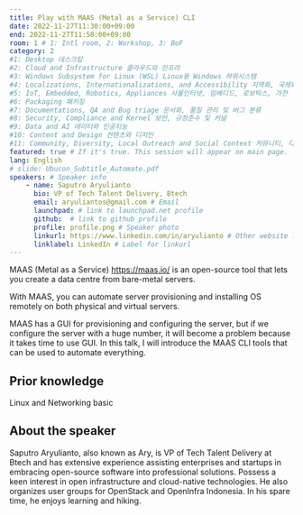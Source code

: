 ```yaml
---
title: Play with MAAS (Metal as a Service) CLI
date: 2022-11-27T11:30:00+09:00
end: 2022-11-27T11:50:00+09:00
room: 1 # 1: Intl room, 2: Workshop, 3: BoF
category: 2
#1: Desktop 데스크탑
#2: Cloud and Infrastructure 클라우드와 인프라
#3: Windows Subsystem for Linux (WSL) Linux용 Windows 하위시스템
#4: Localizations, Internationalizations, and Accessibility 지역화, 국제화 및 접근성
#5: IoT, Embedded, Robotics, Appliances 사물인터넷, 임베디드, 로보틱스, 가전
#6: Packaging 패키징
#7: Documentations, QA and Bug triage 문서화, 품질 관리 및 버그 분류
#8: Security, Compliance and Kernel 보안, 규정준수 및 커널
#9: Data and AI 데이터와 인공지능
#10: Content and Design 컨텐츠와 디지인
#11: Community, Diversity, Local Outreach and Social Context 커뮤니티, 다양성, 지역 사회 협력과 사회적 관점
featured: true # If it's true. This session will appear on main page.
lang: English
# slide: Ubucon_Subtitle_Automate.pdf
speakers: # Speaker info
    - name: Saputro Aryulianto
      bio: VP of Tech Talent Delivery, Btech
      email: aryuliantos@gmail.com # Email
      launchpad: # link to launchpad.net profile
      github:  # link to github profile
      profile: profile.png # Speaker photo
      linkurl: https://www.linkedin.com/in/aryulianto # Other website link url
      linklabel: LinkedIn # Label for linkurl
---
```


MAAS (Metal as a Service) https://maas.io/ is an open-source tool that lets you create a data centre from bare-metal servers.

With MAAS, you can automate server provisioning and installing OS remotely on both physical and virtual servers. 

MAAS has a GUI for provisioning and configuring the server, but if we configure the server with a huge number, it will become a problem because it takes time to use GUI. In this talk, I will introduce the MAAS CLI tools that can be used to automate everything.

## Prior knowledge
Linux and Networking basic

## About the speaker
Saputro Aryulianto, also known as Ary, is VP of Tech Talent Delivery at Btech and has extensive experience assisting enterprises and startups in embracing open-source software into professional solutions. Possess a keen interest in open infrastructure and cloud-native technologies. He also organizes user groups for OpenStack and OpenInfra Indonesia. In his spare time, he enjoys learning and hiking.
